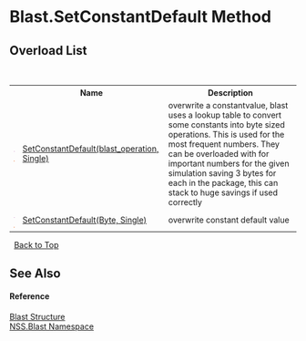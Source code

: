 # Blast.SetConstantDefault Method 
 


## Overload List
&nbsp;<table><tr><th></th><th>Name</th><th>Description</th></tr><tr><td>![Public method](media/pubmethod.gif "Public method")![Static member](media/static.gif "Static member")</td><td><a href="5b3ff3c2-2729-d76d-8186-eb9bf8012ed0.md">SetConstantDefault(blast_operation, Single)</a></td><td>
overwrite a constantvalue, blast uses a lookup table to convert some constants into byte sized operations. This is used for the most frequent numbers. They can be overloaded with for important numbers for the given simulation saving 3 bytes for each in the package, this can stack to huge savings if used correctly</td></tr><tr><td>![Public method](media/pubmethod.gif "Public method")![Static member](media/static.gif "Static member")</td><td><a href="115d42b3-a06a-2bed-b5a4-1527d0deb525.md">SetConstantDefault(Byte, Single)</a></td><td>
overwrite constant default value</td></tr></table>&nbsp;
<a href="#blast.setconstantdefault-method">Back to Top</a>

## See Also


#### Reference
<a href="efe93ce5-baaf-ed42-b038-35b4ff074233.md">Blast Structure</a><br /><a href="88b55311-4a89-0894-e27a-e157e443c7f7.md">NSS.Blast Namespace</a><br />